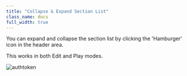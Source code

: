 ```yaml
---
title: "Collapse & Expand Section List"
class_name: docs
full_width: true
---
```


You can expand and collapse the section list by clicking the 'Hamburger' icon in the header area.

This works in both Edit and Play modes.

<img alt="authtoken" src="/img/docs/guides/collapse.png" class="simple"/>